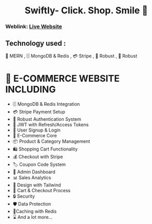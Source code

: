 ## <h1 align="center"> Swiftly- Click. Shop. Smile 🛒</h1>

### Weblink: [Live Website](https://swiftly-click-shop-smile.onrender.com)


## Technology used :
🚀 MERN  , 🗄️ MongoDB & Redis , 💳 Stripe , 🔐 Robust , 🔐 Robust




<h1 >  🚀  E-COMMERCE WEBSITE INCLUDING </h1>

-   🗄️ MongoDB & Redis Integration
-   💳 Stripe Payment Setup
-   🔐 Robust Authentication System
-   🔑 JWT with Refresh/Access Tokens
-   📝 User Signup & Login
-   🛒 E-Commerce Core
-   📦 Product & Category Management
-   🛍️ Shopping Cart Functionality
-   💰 Checkout with Stripe
-   🏷️ Coupon Code System
-   👑 Admin Dashboard
-   📊 Sales Analytics
-   🎨 Design with Tailwind
-   🛒 Cart & Checkout Process
-   🔒 Security
-   🛡️ Data Protection
-   🚀Caching with Redis
-   ⌛ And a lot more...

